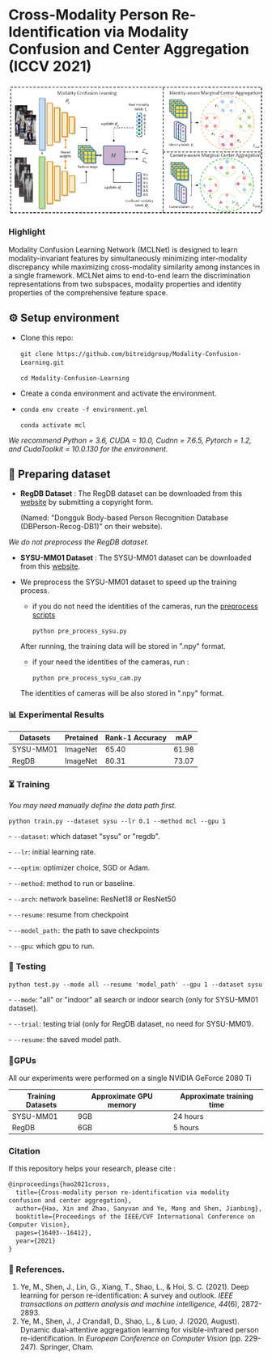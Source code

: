 #  Cross-Modality Person Re-Identification via Modality Confusion and Center Aggregation (ICCV 2021)

<img src="asset/pipeline.png">

### Highlight

Modality Confusion Learning Network (MCLNet) is designed to learn modality-invariant features by simultaneously minimizing inter-modality discrepancy while maximizing cross-modality similarity among instances in a single framework. MCLNet  aims to end-to-end learn the discrimination representations from two subspaces, modality properties and identity properties of the comprehensive feature space.

## ⚙️ Setup environment
* Clone this repo: 

  `git clone https://github.com/bitreidgroup/Modality-Confusion-Learning.git`

  `cd Modality-Confusion-Learning`

* Create a conda environment and activate the environment.
  
* `conda env create -f environment.yml`  
  
  `conda activate mcl` 

*We recommend Python = 3.6, CUDA = 10.0, Cudnn = 7.6.5, Pytorch = 1.2, and CudaToolkit = 10.0.130 for the environment.* 

## 🔧 Preparing dataset

- **RegDB Dataset** :  The RegDB dataset can be downloaded from this [website](http://dm.dongguk.edu/link.html) by submitting a copyright form.

  (Named: "Dongguk Body-based Person Recognition Database (DBPerson-Recog-DB1)" on their website).

 *We do not preprocess the RegDB dataset.* 

- **SYSU-MM01 Dataset** :  The SYSU-MM01 dataset can be downloaded from this [website](http://isee.sysu.edu.cn/project/RGBIRReID.htm). 

- We preprocess the SYSU-MM01 dataset to speed up the training process.

  - if you do not need  the identities of the cameras, run the [preprocess scripts](https://github.com/mangye16/Cross-Modal-Re-ID-baseline/blob/master/pre_process_sysu.py)

    `python pre_process_sysu.py`  

  After running, the training data will be stored in ".npy" format.

  - if your need the identities of the cameras, run :

    `python pre_process_sysu_cam.py` 

  The identities of cameras will be also stored in ".npy" format.

### 📊 Experimental Results

| Datasets  | Pretained | Rank-1 Accuracy | mAP   |
| --------- | --------- | --------------- | ----- |
| SYSU-MM01 | ImageNet  | 65.40           | 61.98 |
| RegDB     | ImageNet  | 80.31           | 73.07 |

### ⏳  Training

*You may need manually define the data path first.*

```shell
python train.py --dataset sysu --lr 0.1 --method mcl --gpu 1
```

 \- `--dataset`: which dataset "sysu" or "regdb".

\- `--lr`: initial learning rate.

  \- `--optim`: optimizer choice, SGD or Adam.

 \-  `--method`: method to run or baseline.

 \-  `--arch`: network baseline: ResNet18 or ResNet50

 \-  `--resume`: resume from checkpoint

 \-  `--model_path:` the path to save checkpoints 

 \- `--gpu`:  which gpu to run.

### 💽 Testing

```shell
python test.py --mode all --resume 'model_path' --gpu 1 --dataset sysu
```

 

 \- `--mode`: "all" or "indoor" all search or indoor search (only for SYSU-MM01 dataset).

 

 \- `--trial`: testing trial (only for RegDB dataset, no need for SYSU-MM01).

 

 \- `--resume`: the saved model path.

 


### 💾GPUs

All our experiments were performed on a single NVIDIA GeForce 2080 Ti

| Training Datasets | Approximate GPU memory | Approximate training time |
| ----------------- | ---------------------- | ------------------------- |
| SYSU-MM01         | 9GB                    | 24 hours                  |
| RegDB             | 6GB                    | 5 hours                   |


### Citation

If this repository helps your research, please cite :

```
@inproceedings{hao2021cross,
  title={Cross-modality person re-identification via modality confusion and center aggregation},
  author={Hao, Xin and Zhao, Sanyuan and Ye, Mang and Shen, Jianbing},
  booktitle={Proceedings of the IEEE/CVF International Conference on Computer Vision},
  pages={16403--16412},
  year={2021}
}
```

###  📄 References.

1. Ye, M., Shen, J., Lin, G., Xiang, T., Shao, L., & Hoi, S. C. (2021). Deep learning for person re-identification: A survey and outlook. *IEEE transactions on pattern analysis and machine intelligence*, *44*(6), 2872-2893.
2. Ye, M., Shen, J., J Crandall, D., Shao, L., & Luo, J. (2020, August). Dynamic dual-attentive aggregation learning for visible-infrared person re-identification. In *European Conference on Computer Vision* (pp. 229-247). Springer, Cham.

